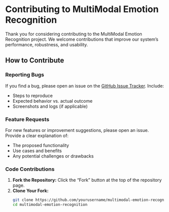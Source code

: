 # Contributing to MultiModal Emotion Recognition

Thank you for considering contributing to the MultiModal Emotion Recognition project. We welcome contributions that improve our system’s performance, robustness, and usability.

## How to Contribute

### Reporting Bugs
If you find a bug, please open an issue on the [GitHub Issue Tracker](https://github.com/yourusername/multimodal-emotion-recognition/issues). Include:
- Steps to reproduce
- Expected behavior vs. actual outcome
- Screenshots and logs (if applicable)

### Feature Requests
For new features or improvement suggestions, please open an issue. Provide a clear explanation of:
- The proposed functionality
- Use cases and benefits
- Any potential challenges or drawbacks

### Code Contributions
1. **Fork the Repository:** Click the “Fork” button at the top of the repository page.
2. **Clone Your Fork:**
   ```bash
   git clone https://github.com/yourusername/multimodal-emotion-recognition.git
   cd multimodal-emotion-recognition